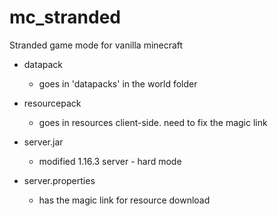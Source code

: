 # mc_stranded
Stranded game mode for vanilla minecraft

* datapack 
  - goes in 'datapacks' in the world folder
  
* resourcepack 
  - goes in resources client-side. need to fix the magic link
  
* server.jar 
  - modified 1.16.3 server - hard mode
  
* server.properties 
  - has the magic link for resource download
